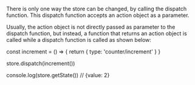 There is only one way the store can be changed, by calling the dispatch function. This dispatch function accepts an action object as a parameter.

Usually, the action object is not directly passed as parameter to the dispatch function, but instead, a function that returns an action object is called while a dispatch function is called as shown below:




const increment = () => {
 return {
   type: 'counter/increment'
 }
}
 
store.dispatch(increment())
 
console.log(store.getState())
// {value: 2}
